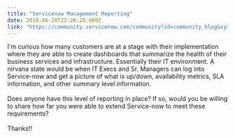 ```yaml
---
title: "Servicenow Management Reporting"
date: 2010-06-28T22:26:20.000Z
link: "https://community.servicenow.com/community?id=community_blog&sys_id=559c2ee1dbd0dbc01dcaf3231f961927"
---
```

<p>I'm curious how many customers are at a stage with their implementation where they are able to create dashboards that summarize the health of their business services and infrastructure. Essentially their IT environment. A nirvana state would be when IT Execs and Sr. Managers can log into Service-now and get a picture of what is up/down, availability metrics, SLA information, and other summary level information.<br /><br />Does anyone have this level of reporting in place? If so, would you be willing to share how far you were able to extend Service-now to meet these requirements?<br /><br />Thanks!!</p>